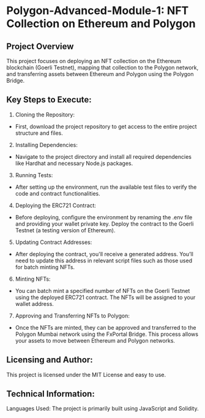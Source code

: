  # Polygon-Advanced-Module-1: NFT Collection on Ethereum and Polygon
## Project Overview
This project focuses on deploying an NFT collection on the Ethereum blockchain (Goerli Testnet), mapping that collection to the Polygon network, and transferring assets between Ethereum and Polygon using the Polygon Bridge.

## Key Steps to Execute:
1. Cloning the Repository:
 - First, download the project repository to get access to the entire project structure and files.
2. Installing Dependencies:

 - Navigate to the project directory and install all required dependencies like Hardhat and necessary Node.js packages.
3. Running Tests:

 - After setting up the environment, run the available test files to verify the code and contract functionalities.
4. Deploying the ERC721 Contract:

 - Before deploying, configure the environment by renaming the .env file and providing your wallet private key.
Deploy the contract to the Goerli Testnet (a testing version of Ethereum).
5. Updating Contract Addresses:

 - After deploying the contract, you'll receive a generated address. You’ll need to update this address in relevant script files such as those used for batch minting NFTs.
6. Minting NFTs:

 - You can batch mint a specified number of NFTs on the Goerli Testnet using the deployed ERC721 contract. The NFTs will be assigned to your wallet address.
7. Approving and Transferring NFTs to Polygon:

 - Once the NFTs are minted, they can be approved and transferred to the Polygon Mumbai network using the FxPortal Bridge. This process allows your assets to move between Ethereum and Polygon networks.
## Licensing and Author:
This project is licensed under the MIT License and easy to use.
## Technical Information:
Languages Used: The project is primarily built using JavaScript and Solidity.





